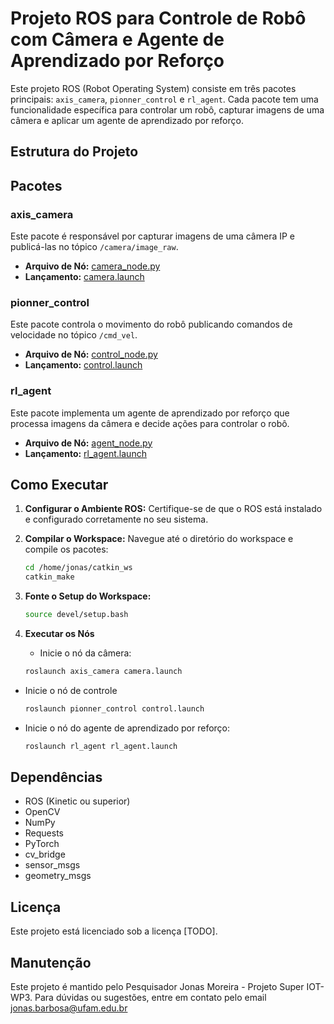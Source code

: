 # Projeto ROS para Controle de Robô com Câmera e Agente de Aprendizado por Reforço

Este projeto ROS (Robot Operating System) consiste em três pacotes principais: `axis_camera`, `pionner_control` e `rl_agent`. Cada pacote tem uma funcionalidade específica para controlar um robô, capturar imagens de uma câmera e aplicar um agente de aprendizado por reforço.

## Estrutura do Projeto

## Pacotes

### axis_camera

Este pacote é responsável por capturar imagens de uma câmera IP e publicá-las no tópico `/camera/image_raw`.

- **Arquivo de Nó:** [camera_node.py](axis_camera/src/camera_node.py)
- **Lançamento:** [camera.launch](axis_camera/launch/camera.launch)

### pionner_control

Este pacote controla o movimento do robô publicando comandos de velocidade no tópico `/cmd_vel`.

- **Arquivo de Nó:** [control_node.py](pionner_control/src/control_node.py)
- **Lançamento:** [control.launch](pionner_control/launch/control.launch)

### rl_agent

Este pacote implementa um agente de aprendizado por reforço que processa imagens da câmera e decide ações para controlar o robô.

- **Arquivo de Nó:** [agent_node.py](rl_agent/src/agent_node.py)
- **Lançamento:** [rl_agent.launch](rl_agent/launch/rl_agent.launch)

## Como Executar

1. **Configurar o Ambiente ROS:**
   Certifique-se de que o ROS está instalado e configurado corretamente no seu sistema.

2. **Compilar o Workspace:**
   Navegue até o diretório do workspace e compile os pacotes:
   ```sh
   cd /home/jonas/catkin_ws
   catkin_make

3. **Fonte o Setup do Workspace:**
   ```sh
   source devel/setup.bash

4. **Executar os Nós**
   - Inicie o nó da câmera:
   ```sh
   roslaunch axis_camera camera.launch
  - Inicie o nó de controle
    ```sh
    roslaunch pionner_control control.launch
 - Inicie o nó do agente de aprendizado por reforço:
    ```sh
    roslaunch rl_agent rl_agent.launch

## Dependências
- ROS (Kinetic ou superior)
- OpenCV
- NumPy
- Requests
- PyTorch
- cv_bridge
- sensor_msgs
- geometry_msgs

## Licença
Este projeto está licenciado sob a licença [TODO].

## Manutenção
Este projeto é mantido pelo Pesquisador Jonas Moreira - Projeto Super IOT-WP3. Para dúvidas ou sugestões, entre em contato pelo email jonas.barbosa@ufam.edu.br

